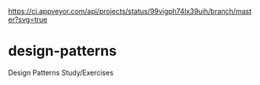 https://ci.appveyor.com/api/projects/status/99vigph74lx39uih/branch/master?svg=true

# design-patterns
Design Patterns Study/Exercises
